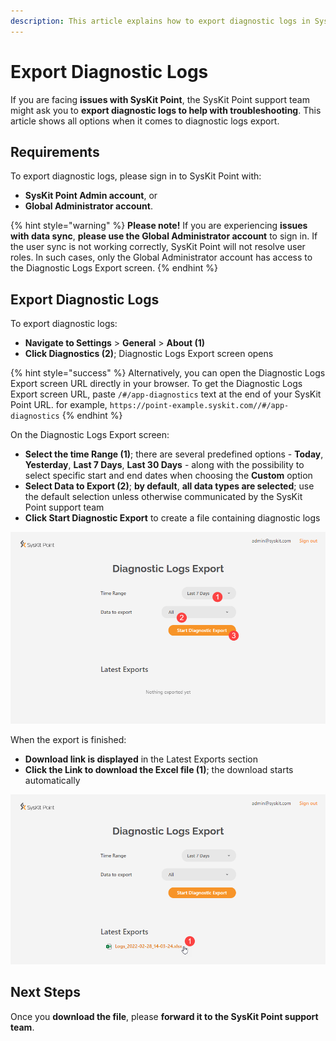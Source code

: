 ```yaml
---
description: This article explains how to export diagnostic logs in SysKit Point.
---
```


# Export Diagnostic Logs

If you are facing **issues with SysKit Point**, the SysKit Point support team might ask you to **export diagnostic logs to help with troubleshooting**.
This article shows all options when it comes to diagnostic logs export.

## Requirements

To export diagnostic logs, please sign in to SysKit Point with:
* **SysKit Point Admin account**, or
* **Global Administrator account**.

{% hint style="warning" %}
**Please note!**
If you are experiencing **issues with data sync**, **please use the Global Administrator account** to sign in. 
If the user sync is not working correctly, SysKit Point will not resolve user roles. In such cases, only the Global Administrator account has access to the Diagnostic Logs Export screen.
{% endhint %}

## Export Diagnostic Logs

To export diagnostic logs:
* **Navigate to Settings** > **General** > **About (1)** 
* **Click Diagnostics (2)**; Diagnostic Logs Export screen opens

{% hint style="success" %}
Alternatively, you can open the Diagnostic Logs Export screen URL directly in your browser. 
To get the Diagnostic Logs Export screen URL, paste `/#/app-diagnostics` text at the end of your SysKit Point URL. for example, `https://point-example.syskit.com//#/app-diagnostics`
{% endhint %}

On the Diagnostic Logs Export screen:
* **Select the time Range (1)**; there are several predefined options - **Today**, **Yesterday**, **Last 7 Days**, **Last 30 Days** - along with the possibility to select specific start and end dates when choosing the **Custom** option
* **Select Data to Export (2)**; **by default**, **all data types are selected**; use the default selection unless otherwise communicated by the SysKit Point support team
* **Click Start Diagnostic Export** to create a file containing diagnostic logs

![Diagnostic Logs Export](../.gitbook/assets/export-diagnostic-logs_run-export.png)

When the export is finished:
* **Download link is displayed** in the Latest Exports section
* **Click the Link to download the Excel file (1)**; the download starts automatically

![Download Link](../.gitbook/assets/export-diagnostic-logs_download.png)

## Next Steps

Once you **download the file**, please **forward it to the SysKit Point support team**.


